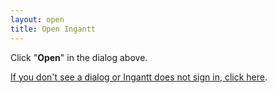 ```yaml
---
layout: open
title: Open Ingantt
---
```


Click "**Open**" in the dialog above.

<p><a id="redirectLink" href="#" onclick="redirectToDesktop()">If you don't see a dialog or Ingantt does not sign in, click here</a>.</p>

<script type="text/javascript">

function getFragmentParameter(paramName) {
  const fragment = window.location.hash.substring(1);
  const params = new URLSearchParams(fragment);
  return params.get(paramName);
}

let appLinkUrl = '';

function redirectToDesktop() {
  if (appLinkUrl === '') {
    const appLinkScheme = "ingantt-scheme";
    const appLinkAuthority = "ingantt.com";
    const idToken = getFragmentParameter("id_token");
    const accessToken = getFragmentParameter("access_token");
    appLinkUrl = `${appLinkScheme}://${appLinkAuthority}/google-auth?access_token=${accessToken}&id_token=${idToken}`;
    const linkElement = document.getElementById('redirectLink');
    if (linkElement) {
      linkElement.href = appLinkUrl;
      linkElement.removeAttribute('onclick');
    }
  }
  setTimeout(() => {
    window.location.href = appLinkUrl;
  }, 100);
  return false;
}

window.onload = redirectToDesktop;
</script>
